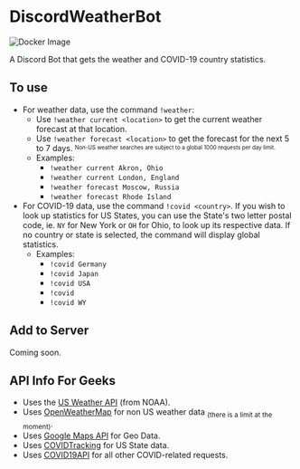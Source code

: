 # DiscordWeatherBot

![Docker Image](https://github.com/chand1012/discord-weather-bot/workflows/Docker%20Image%20CI/badge.svg?branch=master)

A Discord Bot that gets the weather and COVID-19 country statistics. 

## To use

- For weather data, use the command `!weather`:
    - Use `!weather current <location>` to get the current weather forecast at that location.
    - Use `!weather forecast <location>` to get the forecast for the next 5 to 7 days. <sup><sub>Non-US weather searches are subject to a global 1000 requests per day limit.</sub></sup>
    - Examples:
        - `!weather current Akron, Ohio`
        - `!weather current London, England`
        - `!weather forecast Moscow, Russia`
        - `!weather forecast Rhode Island`
- For COVID-19 data, use the command `!covid <country>`. If you wish to look up statistics for US States, you can use the State's two letter postal code, ie. `NY` for New York or `OH` for Ohio, to look up its respective data. If no country or state is selected, the command will display global statistics.
    - Examples:
        - `!covid Germany`
        - `!covid Japan`
        - `!covid USA`
        - `!covid`
        - `!covid WY`

## Add to Server

Coming soon.

## API Info For Geeks

- Uses the [US Weather API](https://www.weather.gov/documentation/services-web-api) (from NOAA).
- Uses [OpenWeatherMap](https://openweathermap.org/) for non US weather data <sub>(there is a limit at the moment)</sub>.
- Uses [Google Maps API](https://cloud.google.com/maps-platform/) for Geo Data.
- Uses [COVIDTracking](https://covidtracking.com/) for US State data.
- Uses [COVID19API](https://covid19api.com/) for all other COVID-related requests.
